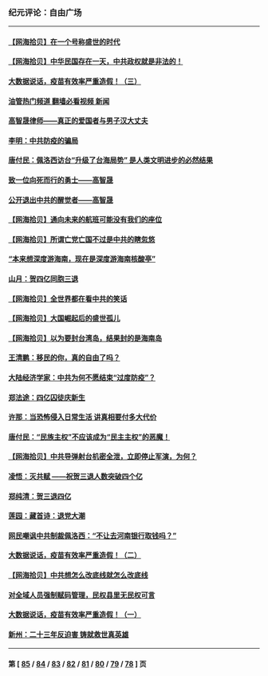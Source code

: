 ### 纪元评论：自由广场
---
#### [【网海拾贝】在一个号称盛世的时代](../../pages/nsc993/n13803539.md?08170330) 
#### [【网海拾贝】中华民国存在一天，中共政权就是非法的！](../../pages/nsc993/n13802875.md?08170330) 
#### [大数据说话，疫苗有效率严重造假！（三）](../../pages/nsc993/n13802738.md?08170330) 
#### [油管热门频道 翻墙必看视频 新闻](ok?08170330)
#### [高智晟律师——真正的爱国者与男子汉大丈夫](../../pages/nsc993/n13802191.md?08170330) 
#### [李明：中共防疫的骗局](../../pages/nsc993/n13802275.md?08170330) 
#### [唐付民：佩洛西访台“升级了台海局势” 是人类文明进步的必然结果](../../pages/nsc993/n13802193.md?08170330) 
#### [致一位向死而行的勇士——高智晟](../../pages/nsc993/n13802171.md?08170330) 
#### [公开退出中共的醒觉者——高智晟](../../pages/nsc993/n13802166.md?08170330) 
#### [【网海拾贝】通向未来的航班可能没有我们的座位](../../pages/nsc993/n13801792.md?08170330) 
#### [【网海拾贝】所谓亡党亡国不过是中共的瞎忽悠](../../pages/nsc993/n13801761.md?08170330) 
#### [“本来想深度游海南，现在是深度游海南核酸亭”](../../pages/nsc993/n13800984.md?08170330) 
#### [山月：贺四亿同胞三退](../../pages/nsc993/n13800880.md?08170330) 
#### [【网海拾贝】全世界都在看中共的笑话](../../pages/nsc993/n13800211.md?08170330) 
#### [【网海拾贝】大国崛起后的盛世孤儿](../../pages/nsc993/n13799372.md?08170330) 
#### [【网海拾贝】以为要封台湾岛，结果封的是海南岛](../../pages/nsc993/n13798660.md?08170330) 
#### [王清鹏：移民的你，真的自由了吗？](../../pages/nsc993/n13798677.md?08170330) 
#### [大陆经济学家：中共为何不愿结束“过度防疫”？](../../pages/nsc993/n13798649.md?08170330) 
#### [郑法途：四亿囚徒庆新生](../../pages/nsc993/n13798448.md?08170330) 
#### [许那：当恐怖侵入日常生活 讲真相要付多大代价](../../pages/nsc993/n13798299.md?08170330) 
#### [唐付民：“民族主权”不应该成为“民主主权”的恶魔！](../../pages/nsc993/n13798069.md?08170330) 
#### [【网海拾贝】中共导弹射台机密全泄，立即停止军演，为何？](../../pages/nsc993/n13798031.md?08170330) 
#### [凌悟：灭共赋 ——祝贺三退人数突破四个亿](../../pages/nsc993/n13797331.md?08170330) 
#### [郑纯清：贺三退四亿](../../pages/nsc993/n13797364.md?08170330) 
#### [莲园：藏首诗：退党大潮](../../pages/nsc993/n13797328.md?08170330) 
#### [网民嘲讽中共制裁佩洛西：“不让去河南银行取钱吗？”](../../pages/nsc993/n13797313.md?08170330) 
#### [大数据说话，疫苗有效率严重造假！（二）](../../pages/nsc993/n13797139.md?08170330) 
#### [【网海拾贝】中共想怎么改底线就怎么改底线](../../pages/nsc993/n13796911.md?08170330) 
#### [对全域人员强制赋码管理，民权县里无民权可言](../../pages/nsc993/n13796640.md?08170330) 
#### [大数据说话，疫苗有效率严重造假！（一）](../../pages/nsc993/n13796318.md?08170330) 
#### [新州：二十三年反迫害 铸就救世真英雄](../../pages/nsc993/n13796295.md?08170330) 

---
#### 第 [ [85](./85.md?08170330) / [84](./84.md?08170330) / [83](./83.md?08170330) / [82](./82.md?08170330) / [81](./81.md?08170330) / [80](./80.md?08170330) / [79](./79.md?08170330) / [78](./78.md?08170330) ] 页

